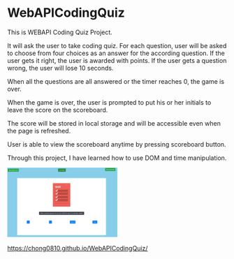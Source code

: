 # WebAPICodingQuiz

This is WEBAPI Coding Quiz Project. 

It will ask the user to take coding quiz. For each question, user will be asked to choose from four choices as an answer for the according question. If the user gets it right, the user is awarded with points. If the user gets a question wrong, the user will lose 10 seconds.

When all the questions are all answered or the timer reaches 0, the game is over.

When the game is over, the user is prompted to put his or her initials to leave the score on the scoreboard.

The score will be stored in local storage and will be accessible even when the page is refreshed.

User is able to view the scoreboard anytime by pressing scoreboard button.

Through this project, I have learned how to use DOM and time manipulation.

<img src="assets/images/webAPI.jpg" width="50%" alt="webAPI Picture" >

https://chong0810.github.io/WebAPICodingQuiz/



